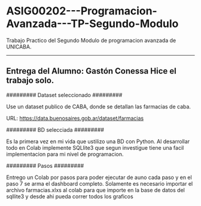 # ASIG00202---Programacion-Avanzada---TP-Segundo-Modulo

Trabajo Practico del Segundo Modulo de programacion avanzada de UNICABA. 

---------------------------
Entrega del Alumno: Gastón Conessa 
Hice el trabajo solo.
---------------------------

#########
Dataset seleccionado
#########

Use un dataset publico de CABA, donde se detallan las farmacias de caba.

URL: https://data.buenosaires.gob.ar/dataset/farmacias 

#########
BD selecciada
#########

Es la primera vez en mi vida que ustilizo una BD con Python. Al desarrollar todo en Colab implemente SQLlite3 que segun investigue tiene una facil implementacion para mi nivel de programacion.

#########
Pasos
#########

Entrego un Colab por pasos para poder ejecutar de auno cada paso y en el paso 7 se arma el dashboard completo.
Solamente es necesario importar el archivo farmacias.xlxs al colab para que importe en la base de datos del sqllite3 y desde ahi pueda correr todos los graficos

